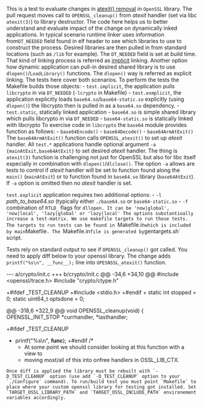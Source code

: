 This is a test to evaluate changes in [atexit() removal](https://github.com/openssl/openssl/pull/24148) in `OpenSSL` library. The pull request moves call to `OPENSSL_cleanup()` from _atexit_ handler (set via libc `atexit(3)`) to library destructor. The code here helps us to better understand and evaluate impact of the change on dynamically inked applications. In typical scenario runtime linker uses information from`DT_NEEDED` field found in elf header to see which libraries to use to construct the process. Desired libraries are then pulled in from standard locations (such as `/lib` for example). The `DT_NEEDED` field is set at build time. That kind of linking process is referred as [implicit](https://www.equestionanswers.com/dll/what-is-implicit-and-explicit-linking-in-dynamic-loading.php) linking. Another option how dynamic application can pull-in desired shared library is to use `dlopen()`/`LoadLibrary()` functions. The `dlopen()` way is referred as explicit linking. The tests here cover both scenarios. To perform the tests the Makefile builds those objects:
    - `test.implicit`, the application pulls `libcrypto` in via `DT_NEEDED` (`-lcrypto` in Makefile)
    - `test.exmplicit`, the application explicitly loads `base64.so`/`base64-static.so` explicitly (using `dlopen()`) the libcrypto then is pulled in as a `base64.so` dependency.
    - `test.static`, statically linked application
    - `base64.so` is simple shared library which pulls libcrypto in via `DT_NEEDED`
    - `base64-static.so` is statically linked with libcrypto 
To exercise code in `libcrypto` the `base64` module provides function as follows:
    - `base64Encode()`
    - `base64Decode()`
    - `base64ArmAtExit()`
The `base64ArmAtExit()` function calls `OPENSSL_atexit()` to set up _atexit_ handler. All `test.*` applications handle optional argument `-a {mainAtExit,base64AtExit}` to set desired _atexit_ handler. The thing is `atexit(3)` function is challenging not just for OpenSSL but also for libc itself especially in combination with `dlopen()`/`dlclose()`. The option `-a` allows are tests to control if _atexit_ handler will be set to function found along the `main()` (`mainAtExit`) or to function found in `base64.so` library (`base64AtExit`). If `-a` option is omitted then no _atexit_ handler is set.

`test.explicit` application requires two additional options:
    - `-l` _path_to_base64.so_ (typically either `./base64.so` or `base64-static.so`
    - `-f` combination of `RTLD_` flags for `dllopen. It can be 'now|global', 'now|local', 'lazy|global' or 'lazy|local'
The options substantioally increase a test-matrix. We use makefile targets to run those tests. The targets to run tests can be found in `Makefile.in` which is included by main `Makefile`. The `Makefile.in` file is generated by `gentargets.sh` script.

Tests rely on standard output to see if `OPENSSL_cleanup()` got called. You need to apply diff below to your openssl library. The change adds `printf("%s\n", __func__);` line into `OPESNSSL_atexit()` function.

--- a/crypto/init.c
+++ b/crypto/init.c
@@ -34,6 +34,10 @@
 #include <openssl/trace.h>
 #include "crypto/ctype.h"
 
+#ifdef _TEST_CLEANUP
+#include <stdio.h>
+#endif
+
 static int stopped = 0;
 static uint64_t optsdone = 0;
 
@@ -318,6 +322,9 @@ void OPENSSL_cleanup(void)
 {
     OPENSSL_INIT_STOP *currhandler, *lasthandler;
 
+#ifdef _TEST_CLEANUP
+    printf("%s\n", __func__);
+#endif
     /*
      * At some point we should consider looking at this function with a view to
      * moving most/all of this into onfree handlers in OSSL_LIB_CTX.
```
Once diff is applied the library must be rebuilt with `-D_TEST_CLEANUP` option (use add `-D_TEST_CLEANUP` option to your `./Configure` command). To run/build test you must point `Makefile` to place where your custom openssl library for testing got installed. Set `TARGET_OSSL_LIBRARY_PATH` and `TARGET_OSSL_INCLUDE_PATH` environement variables accordingly.
